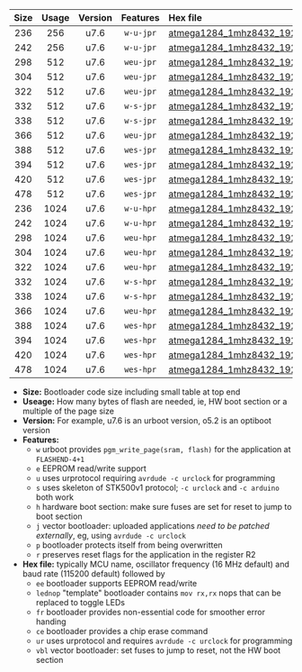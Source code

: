 |Size|Usage|Version|Features|Hex file|
|:-:|:-:|:-:|:-:|:--|
|236|256|u7.6|`w-u-jpr`|[atmega1284_1mhz8432_19200bps_ur_vbl.hex](https://raw.githubusercontent.com/stefanrueger/urboot/main//atmega1284_1mhz8432_19200bps_ur_vbl.hex)|
|242|256|u7.6|`w-u-jpr`|[atmega1284_1mhz8432_19200bps_lednop_ur_vbl.hex](https://raw.githubusercontent.com/stefanrueger/urboot/main//atmega1284_1mhz8432_19200bps_lednop_ur_vbl.hex)|
|298|512|u7.6|`weu-jpr`|[atmega1284_1mhz8432_19200bps_ee_ur_vbl.hex](https://raw.githubusercontent.com/stefanrueger/urboot/main//atmega1284_1mhz8432_19200bps_ee_ur_vbl.hex)|
|304|512|u7.6|`weu-jpr`|[atmega1284_1mhz8432_19200bps_ee_lednop_ur_vbl.hex](https://raw.githubusercontent.com/stefanrueger/urboot/main//atmega1284_1mhz8432_19200bps_ee_lednop_ur_vbl.hex)|
|322|512|u7.6|`weu-jpr`|[atmega1284_1mhz8432_19200bps_ee_lednop_fr_ur_vbl.hex](https://raw.githubusercontent.com/stefanrueger/urboot/main//atmega1284_1mhz8432_19200bps_ee_lednop_fr_ur_vbl.hex)|
|332|512|u7.6|`w-s-jpr`|[atmega1284_1mhz8432_19200bps_vbl.hex](https://raw.githubusercontent.com/stefanrueger/urboot/main//atmega1284_1mhz8432_19200bps_vbl.hex)|
|338|512|u7.6|`w-s-jpr`|[atmega1284_1mhz8432_19200bps_lednop_vbl.hex](https://raw.githubusercontent.com/stefanrueger/urboot/main//atmega1284_1mhz8432_19200bps_lednop_vbl.hex)|
|366|512|u7.6|`weu-jpr`|[atmega1284_1mhz8432_19200bps_ee_lednop_fr_ce_ur_vbl.hex](https://raw.githubusercontent.com/stefanrueger/urboot/main//atmega1284_1mhz8432_19200bps_ee_lednop_fr_ce_ur_vbl.hex)|
|388|512|u7.6|`wes-jpr`|[atmega1284_1mhz8432_19200bps_ee_vbl.hex](https://raw.githubusercontent.com/stefanrueger/urboot/main//atmega1284_1mhz8432_19200bps_ee_vbl.hex)|
|394|512|u7.6|`wes-jpr`|[atmega1284_1mhz8432_19200bps_ee_lednop_vbl.hex](https://raw.githubusercontent.com/stefanrueger/urboot/main//atmega1284_1mhz8432_19200bps_ee_lednop_vbl.hex)|
|420|512|u7.6|`wes-jpr`|[atmega1284_1mhz8432_19200bps_ee_lednop_fr_vbl.hex](https://raw.githubusercontent.com/stefanrueger/urboot/main//atmega1284_1mhz8432_19200bps_ee_lednop_fr_vbl.hex)|
|478|512|u7.6|`wes-jpr`|[atmega1284_1mhz8432_19200bps_ee_lednop_fr_ce_vbl.hex](https://raw.githubusercontent.com/stefanrueger/urboot/main//atmega1284_1mhz8432_19200bps_ee_lednop_fr_ce_vbl.hex)|
|236|1024|u7.6|`w-u-hpr`|[atmega1284_1mhz8432_19200bps_ur.hex](https://raw.githubusercontent.com/stefanrueger/urboot/main//atmega1284_1mhz8432_19200bps_ur.hex)|
|242|1024|u7.6|`w-u-hpr`|[atmega1284_1mhz8432_19200bps_lednop_ur.hex](https://raw.githubusercontent.com/stefanrueger/urboot/main//atmega1284_1mhz8432_19200bps_lednop_ur.hex)|
|298|1024|u7.6|`weu-hpr`|[atmega1284_1mhz8432_19200bps_ee_ur.hex](https://raw.githubusercontent.com/stefanrueger/urboot/main//atmega1284_1mhz8432_19200bps_ee_ur.hex)|
|304|1024|u7.6|`weu-hpr`|[atmega1284_1mhz8432_19200bps_ee_lednop_ur.hex](https://raw.githubusercontent.com/stefanrueger/urboot/main//atmega1284_1mhz8432_19200bps_ee_lednop_ur.hex)|
|322|1024|u7.6|`weu-hpr`|[atmega1284_1mhz8432_19200bps_ee_lednop_fr_ur.hex](https://raw.githubusercontent.com/stefanrueger/urboot/main//atmega1284_1mhz8432_19200bps_ee_lednop_fr_ur.hex)|
|332|1024|u7.6|`w-s-hpr`|[atmega1284_1mhz8432_19200bps.hex](https://raw.githubusercontent.com/stefanrueger/urboot/main//atmega1284_1mhz8432_19200bps.hex)|
|338|1024|u7.6|`w-s-hpr`|[atmega1284_1mhz8432_19200bps_lednop.hex](https://raw.githubusercontent.com/stefanrueger/urboot/main//atmega1284_1mhz8432_19200bps_lednop.hex)|
|366|1024|u7.6|`weu-hpr`|[atmega1284_1mhz8432_19200bps_ee_lednop_fr_ce_ur.hex](https://raw.githubusercontent.com/stefanrueger/urboot/main//atmega1284_1mhz8432_19200bps_ee_lednop_fr_ce_ur.hex)|
|388|1024|u7.6|`wes-hpr`|[atmega1284_1mhz8432_19200bps_ee.hex](https://raw.githubusercontent.com/stefanrueger/urboot/main//atmega1284_1mhz8432_19200bps_ee.hex)|
|394|1024|u7.6|`wes-hpr`|[atmega1284_1mhz8432_19200bps_ee_lednop.hex](https://raw.githubusercontent.com/stefanrueger/urboot/main//atmega1284_1mhz8432_19200bps_ee_lednop.hex)|
|420|1024|u7.6|`wes-hpr`|[atmega1284_1mhz8432_19200bps_ee_lednop_fr.hex](https://raw.githubusercontent.com/stefanrueger/urboot/main//atmega1284_1mhz8432_19200bps_ee_lednop_fr.hex)|
|478|1024|u7.6|`wes-hpr`|[atmega1284_1mhz8432_19200bps_ee_lednop_fr_ce.hex](https://raw.githubusercontent.com/stefanrueger/urboot/main//atmega1284_1mhz8432_19200bps_ee_lednop_fr_ce.hex)|

- **Size:** Bootloader code size including small table at top end
- **Useage:** How many bytes of flash are needed, ie, HW boot section or a multiple of the page size
- **Version:** For example, u7.6 is an urboot version, o5.2 is an optiboot version
- **Features:**
  + `w` urboot provides `pgm_write_page(sram, flash)` for the application at `FLASHEND-4+1`
  + `e` EEPROM read/write support
  + `u` uses urprotocol requiring `avrdude -c urclock` for programming
  + `s` uses skeleton of STK500v1 protocol; `-c urclock` and `-c arduino` both work
  + `h` hardware boot section: make sure fuses are set for reset to jump to boot section
  + `j` vector bootloader: uploaded applications *need to be patched externally*, eg, using `avrdude -c urclock`
  + `p` bootloader protects itself from being overwritten
  + `r` preserves reset flags for the application in the register R2
- **Hex file:** typically MCU name, oscillator frequency (16 MHz default) and baud rate (115200 default) followed by
  + `ee` bootloader supports EEPROM read/write
  + `lednop` "template" bootloader contains `mov rx,rx` nops that can be replaced to toggle LEDs
  + `fr` bootloader provides non-essential code for smoother error handing
  + `ce` bootloader provides a chip erase command
  + `ur` uses urprotocol and requires `avrdude -c urclock` for programming
  + `vbl` vector bootloader: set fuses to jump to reset, not the HW boot section
